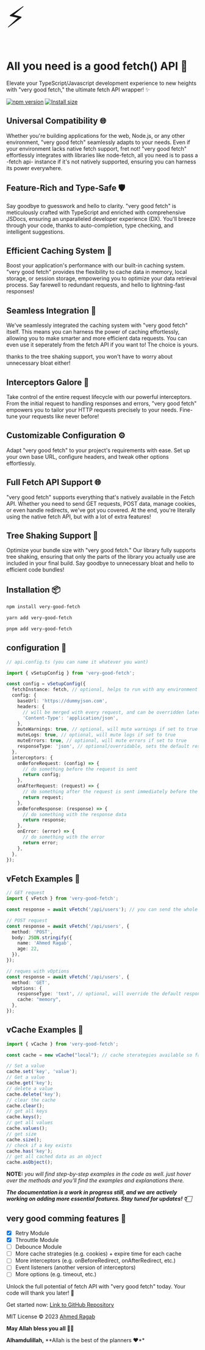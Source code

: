 <span style="font-size: 75px;"> ⚡️ </span>
# All you need is a good fetch() API 💚

Elevate your TypeScript/Javascript development experience to new heights with "very good fetch," the ultimate fetch API wrapper! ✨

[![npm version](https://img.shields.io/badge/NPM_Home_Page-orange)](https://www.npmjs.com/package/very-good-fetch)
[![Install size](https://packagephobia.com/badge?p=very-good-fetch)](https://packagephobia.com/result?p=very-good-fetch)


## Universal Compatibility 🌐

Whether you're building applications for the web, Node.js, or any other environment, "very good fetch" seamlessly adapts to your needs. Even if your environment lacks native fetch support, fret not! "very good fetch" effortlessly integrates with libraries like node-fetch, all you need is to pass a -fetch api- instance if it's not natively supported, ensuring you can harness its power everywhere.

## Feature-Rich and Type-Safe 🛡️

Say goodbye to guesswork and hello to clarity. "very good fetch" is meticulously crafted with TypeScript and enriched with comprehensive JSDocs, ensuring an unparalleled developer experience (DX). You'll breeze through your code, thanks to auto-completion, type checking, and intelligent suggestions.

## Efficient Caching System 💾

Boost your application's performance with our built-in caching system. "very good fetch" provides the flexibility to cache data in memory, local storage, or session storage, empowering you to optimize your data retrieval process. Say farewell to redundant requests, and hello to lightning-fast responses!

## Seamless Integration 🔄

We've seamlessly integrated the caching system with "very good fetch" itself. This means you can harness the power of caching effortlessly, allowing you to make smarter and more efficient data requests. You can even use it seperately from the fetch API if you want to! The choice is yours.

thanks to the tree shaking support, you won't have to worry about unnecessary bloat either!

## Interceptors Galore 🚧

Take control of the entire request lifecycle with our powerful interceptors. From the initial request to handling responses and errors, "very good fetch" empowers you to tailor your HTTP requests precisely to your needs. Fine-tune your requests like never before!

## Customizable Configuration ⚙️

Adapt "very good fetch" to your project's requirements with ease. Set up your own base URL, configure headers, and tweak other options effortlessly.

## Full Fetch API Support 🌐

"very good fetch" supports everything that's natively available in the Fetch API. Whether you need to send GET requests, POST data, manage cookies, or even handle redirects, we've got you covered. At the end, you're literally using the native fetch API, but with a lot of extra features!

## Tree Shaking Support 🌳

Optimize your bundle size with "very good fetch." Our library fully supports tree shaking, ensuring that only the parts of the library you actually use are included in your final build. Say goodbye to unnecessary bloat and hello to efficient code bundles!


## Installation 📦

```bash
npm install very-good-fetch
```
```bash
yarn add very-good-fetch
```
```bash
pnpm add very-good-fetch
```

## configuration 🚀

```ts
// api.config.ts (you can name it whatever you want)

import { vSetupConfig } from 'very-good-fetch';

const config = vSetupConfig({
  fetchInstance: fetch, // optional, helps to run with any environment or library (e.g. node-fetch)
  config: {
    baseUrl: 'https://dummyjson.com',
    headers: {
      // will be merged with every request, and can be overridden later on if needed
      'Content-Type': 'application/json',
    },
    muteWarnings: true, // optional, will mute warnings if set to true
    muteLogs: true, // optional, will mute logs if set to true
    muteErrors: true, // optional, will mute errors if set to true
    responseType: 'json', // optional/overridable, sets the default response type (e.g. json, text, blob, etc.)
  },
  interceptors: {
    onBeforeRequest: (config) => {
      // do something before the request is sent
      return config;
    },
    onAfterRequest: (request) => {
      // do something after the request is sent immediately before the response is received
      return request;
    },
    onBeforeResponse: (response) => {
      // do something with the response data
      return response;
    },
    onError: (error) => {
      // do something with the error
      return error;
    },
  },
});
```

## vFetch Examples 📝

```ts
// GET request
import { vFetch } from 'very-good-fetch';

const response = await vFetch('/api/users'); // you can send the whole url as well and it'll smartly handle that

// POST request
const response = await vFetch('/api/users', {
  method: 'POST',
  body: JSON.stringify({
    name: 'Ahmed Ragab',
    age: 22,
  }),
});

// reques with vOptions
const response = await vFetch('/api/users', {
  method: 'GET',
  vOptions: {
    responseType: 'text', // optional, will override the default response type
    cache: "memory",
  },
});
```

## vCache Examples 📝

```ts
import { vCache } from 'very-good-fetch';

const cache = new vCache("local"); // cache sterategies available so far: memory, local, session, (cookies will be added soon + expire time for each cache)

// Set a value
cache.set('key', 'value');
// Get a value
cache.get('key');
// delete a value
cache.delete('key');
// clear the cache
cache.clear();
// get all keys
cache.keys();
// get all values
cache.values();
// get size
cache.size();
// check if a key exists
cache.has('key');
// get all cached data as an object
cache.asObject();
```
**NOTE:**
*you will find step-by-step examples in the code as well. just hover over the methods and you'll find the examples and explanations there.*

***The documentation is a work in progress still, and we are actively working on adding more essential features. Stay tuned for updates! 👇🏻***

## very good comming features 🚀

- [x] Retry Module
- [x] Throuttle Module
- [ ] Debounce Module
- [ ] More cache strategies (e.g. cookies) + expire time for each cache
- [ ] More interceptors (e.g. onBeforeRedirect, onAfterRedirect, etc.)
- [ ] Event listeners (another version of interceptors)
- [ ] More options (e.g. timeout, etc.)

Unlock the full potential of fetch API with "very good fetch" today. Your code will thank you later! 🌟

Get started now: [Link to GitHub Repository](https://github.com/ahmedragab20/very-good-fetch)

MIT License © 2023 [Ahmed Ragab](
  https://www.linkedin.com/in/ahmed-ragab-bb75541b3
)

**May Allah bless you all 🤲🏻** 

**Alhamdulillah,**
**Allah is the best of the planners ❤**️